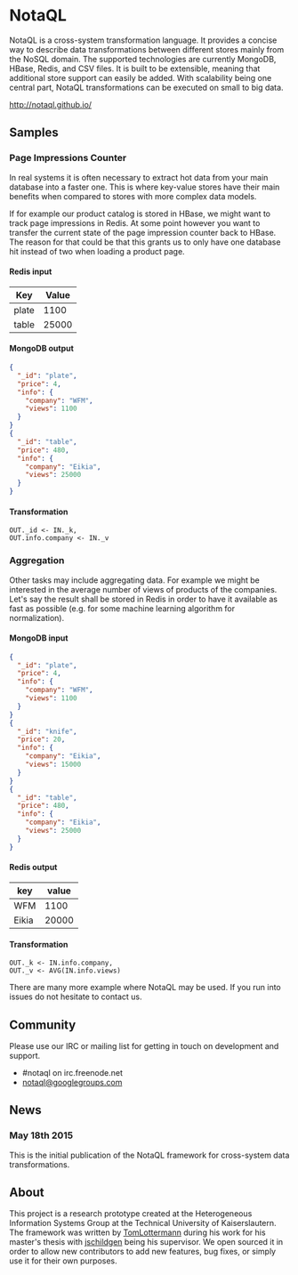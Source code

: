 # NotaQL

NotaQL is a cross-system transformation language. It provides a concise way to
describe data transformations between different stores mainly from the NoSQL domain.
The supported technologies are currently MongoDB, HBase, Redis, and CSV files.
It is built to be extensible, meaning that additional store support can easily be added.
With scalability being one central part, NotaQL transformations can be executed
on small to big data.

<http://notaql.github.io/>

## Samples

### Page Impressions Counter

In real systems it is often necessary to extract hot data from your main database into a faster one.
This is where key-value stores have their main benefits when compared to stores with more complex data models.

If for example our product catalog is stored in HBase, we might want to track page impressions in Redis.
At some point however you want to transfer the current state of the page impression counter back to HBase.
The reason for that could be that this grants us to only have one database hit instead of two when loading a product page.

#### Redis input

| Key   | Value |
|-------|-------|
| plate | 1100 |
| table | 25000  |

#### MongoDB output

```JSON
{
  "_id": "plate",
  "price": 4,
  "info": {
    "company": "WFM",
    "views": 1100
  }
}
{
  "_id": "table",
  "price": 480,
  "info": {
    "company": "Eikia",
    "views": 25000
  }
}
```

#### Transformation

```
OUT._id <- IN._k,
OUT.info.company <- IN._v
```

### Aggregation

Other tasks may include aggregating data. For example we might be interested in the average number of views of products of the companies.
Let's say the result shall be stored in Redis in order to have it available as fast as possible (e.g. for some machine learning algorithm for normalization).

#### MongoDB input

```JSON
{
  "_id": "plate",
  "price": 4,
  "info": {
    "company": "WFM",
    "views": 1100
  }
}
{
  "_id": "knife",
  "price": 20,
  "info": {
    "company": "Eikia",
    "views": 15000
  }
}
{
  "_id": "table",
  "price": 480,
  "info": {
    "company": "Eikia",
    "views": 25000
  }
}
```

#### Redis output

| key | value |
|-----|-------|
| WFM | 1100  |
| Eikia | 20000 |


#### Transformation

```
OUT._k <- IN.info.company,
OUT._v <- AVG(IN.info.views)
```

There are many more example where NotaQL may be used. If you run into issues do not hesitate to contact us.

## Community

Please use our IRC or mailing list for getting in touch on development and support.

- #notaql on irc.freenode.net
- [notaql@googlegroups.com](https://groups.google.com/d/forum/notaql)

## News

### May 18th 2015

This is the initial publication of the NotaQL framework for cross-system data transformations.

## About

This project is a research prototype created at the
Heterogeneous Information Systems Group at the Technical University of Kaiserslautern.
The framework was written by [TomLottermann](https://github.com/TomLottermann) during his work for his master's thesis with [jschildgen](https://github.com/jschildgen) being his supervisor.
We open sourced it in order to allow new contributors to add new features, bug fixes, or simply
use it for their own purposes.
